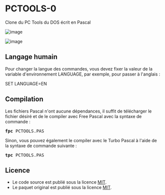 # PCTOOLS-0
Clone du PC Tools du DOS écrit en Pascal

![image](https://user-images.githubusercontent.com/11842176/201533000-ce5ea255-a2c4-47fb-bcdc-4129d4a4a65c.png)

![image](https://user-images.githubusercontent.com/11842176/201533032-01946373-c375-4e66-935a-bee098255178.png)

<h2>Langage humain</h3>

Pour changer la langue des commandes, vous devez fixer la valeur de la variable d'environnement LANGUAGE, par exemple, pour passer à l'anglais :

SET LANGUAGE=EN

<h2>Compilation</h2>
	
Les fichiers Pascal n'ont aucune dépendances, il suffit de télécharger le fichier désiré et de le compiler avec Free Pascal avec la syntaxe de commande  :

<pre><b>fpc</b> PCTOOLS.PAS</pre>
	
Sinon, vous pouvez également le compiler avec le Turbo Pascal à l'aide de la syntaxe de commande suivante :	

<pre><b>tpc</b> PCTOOLS.PAS</pre>
	
<h2>Licence</h2>
<ul>
 <li>Le code source est publié sous la licence <a href="https://github.com/gladir/PCTOOLS-0/blob/main/LICENSE">MIT</a>.</li>
 <li>Le paquet original est publié sous la licence <a href="https://github.com/gladir/PCTOOLS-0/blob/main/LICENSE">MIT</a>.</li>
</ul>
